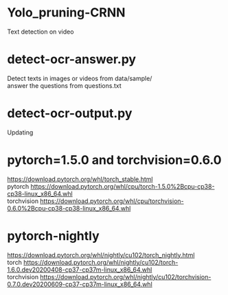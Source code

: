 # Yolo_pruning-CRNN
 Text detection on video
# detect-ocr-answer.py
 Detect texts in images or videos from data/sample/  
 answer the questions from questions.txt
# detect-ocr-output.py 
 Updating
# pytorch=1.5.0 and torchvision=0.6.0
 https://download.pytorch.org/whl/torch_stable.html  
 pytorch https://download.pytorch.org/whl/cpu/torch-1.5.0%2Bcpu-cp38-cp38-linux_x86_64.whl  
 torchvision https://download.pytorch.org/whl/cpu/torchvision-0.6.0%2Bcpu-cp38-cp38-linux_x86_64.whl  
# pytorch-nightly
 https://download.pytorch.org/whl/nightly/cu102/torch_nightly.html  
 torch https://download.pytorch.org/whl/nightly/cu102/torch-1.6.0.dev20200408-cp37-cp37m-linux_x86_64.whl  
 torchvision https://download.pytorch.org/whl/nightly/cu102/torchvision-0.7.0.dev20200609-cp37-cp37m-linux_x86_64.whl
